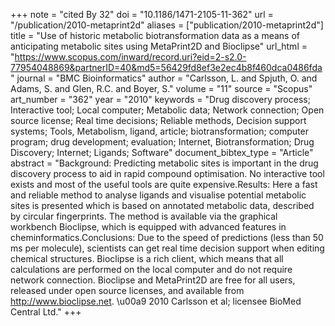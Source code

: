 +++
note = "cited By 32"
doi = "10.1186/1471-2105-11-362"
url = "/publication/2010-metaprint2d"
aliases = ["publication/2010-metaprint2d"]
title = "Use of historic metabolic biotransformation data as a means of anticipating metabolic sites using MetaPrint2D and Bioclipse"
url_html = "https://www.scopus.com/inward/record.uri?eid=2-s2.0-77954048869&partnerID=40&md5=56429fd8ef3e2ec4b8f460dca0486fda"
journal = "BMC Bioinformatics"
author = "Carlsson, L. and Spjuth, O. and Adams, S. and Glen, R.C. and Boyer, S."
volume = "11"
source = "Scopus"
art_number = "362"
year = "2010"
keywords = "Drug discovery process;  Interactive tool;  Local computer;  Metabolic data;  Network connection;  Open source license;  Real time decisions;  Reliable methods, Decision support systems;  Tools, Metabolism, ligand, article;  biotransformation;  computer program;  drug development;  evaluation;  Internet, Biotransformation;  Drug Discovery;  Internet;  Ligands;  Software"
document_bibtex_type = "Article"
abstract = "Background: Predicting metabolic sites is important in the drug discovery process to aid in rapid compound optimisation. No interactive tool exists and most of the useful tools are quite expensive.Results: Here a fast and reliable method to analyse ligands and visualise potential metabolic sites is presented which is based on annotated metabolic data, described by circular fingerprints. The method is available via the graphical workbench Bioclipse, which is equipped with advanced features in cheminformatics.Conclusions: Due to the speed of predictions (less than 50 ms per molecule), scientists can get real time decision support when editing chemical structures. Bioclipse is a rich client, which means that all calculations are performed on the local computer and do not require network connection. Bioclipse and MetaPrint2D are free for all users, released under open source licenses, and available from http://www.bioclipse.net. \u00a9 2010 Carlsson et al; licensee BioMed Central Ltd."
+++

